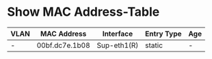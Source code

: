 
# Show MAC Address-Table
| VLAN | MAC Address | Interface | Entry Type | Age |
| ---- | ----------- | --------- | ---------- | --- |
| - | 00bf.dc7e.1b08 | Sup-eth1(R) | static | - |